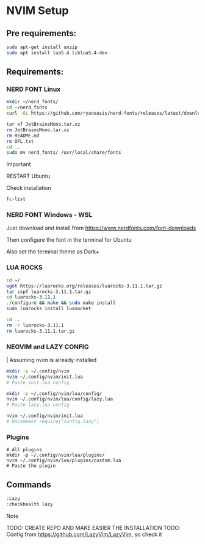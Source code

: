 # NVIM Setup

## Pre requirements:

```bash
sudo apt-get install unzip
sudo apt install lua5.4 liblua5.4-dev
```

## Requirements:

### NERD FONT Linux

```bash
mkdir ~/nerd_fonts/
cd ~/nerd_fonts
curl -OL https://github.com/ryanoasis/nerd-fonts/releases/latest/download/JetBrainsMono.tar.xz

tar xf JetBrainsMono.tar.xz
rm JetBrainsMono.tar.xz
rm README.md
rm OFL.txt
cd ..
sudo mv nerd_fonts/ /usr/local/share/fonts
```
> [!IMPORTANT]  
> RESTART Ubuntu

Check installation
```bash
fc-list
```
### NERD FONT Windows - WSL

Just download and install from https://www.nerdfonts.com/font-downloads

Then configure the font in the terminal for Ubuntu

Also set the terminal theme as Dark+

### LUA ROCKS

```bash
cd ~/
wget https://luarocks.org/releases/luarocks-3.11.1.tar.gz
tar zxpf luarocks-3.11.1.tar.gz
cd luarocks-3.11.1
./configure && make && sudo make install
sudo luarocks install luasocket

cd ..
rm -r luarocks-3.11.1
rm luarocks-3.11.1.tar.gz
```

### NEOVIM and LAZY CONFIG

| Assuming nvim is already installed

```bash
mkdir -p ~/.config/nvim
nvim ~/.config/nvim/init.lua
# Paste init.lua config

mkdir -p ~/.config/nvim/lua/config/
nvim ~/.config/nvim/lua/config/lazy.lua
# Paste lazy.lua config

nvim ~/.config/nvim/init.lua
# Uncomment require("config.lazy")

```

### Plugins
```
# All plugins
mkdir -p ~/.config/nvim/lua/plugins/
nvim ~/.config/nvim/lua/plugins/custom.lua
# Paste the plugin
```

## Commands
```bash
:Lazy
:checkhealth lazy
```

> [!NOTE]
> TODO: CREATE REPO AND MAKE EASIER THE INSTALLATION
> TODO: Config from https://github.com/LazyVim/LazyVim, so check it

